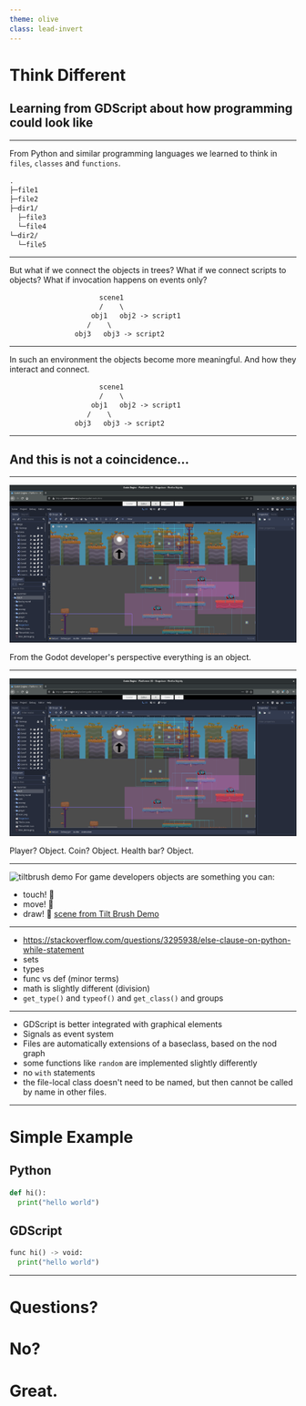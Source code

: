 ```yaml
---
theme: olive
class: lead-invert
---
```


<!-- _class: lead -->


# Think Different
## Learning from GDScript about how programming could look like

---

From Python and similar programming languages we learned to think in `files`,
`classes` and `functions`.

```
.
├─file1
├─file2
├─dir1/
  ├─file3
  └─file4
└─dir2/
  └─file5
```
---

But what if we connect the objects in trees?
What if we connect scripts to objects?
What if invocation happens on events only?

```
                      scene1
                      /    \
                    obj1   obj2 -> script1
                   /    \
                obj3   obj3 -> script2
```
---

In such an environment the objects become more meaningful.
And how they interact and connect.

```
                      scene1
                      /    \
                    obj1   obj2 -> script1
                   /    \
                obj3   obj3 -> script2
```

---

## And this is not a coincidence...

---

![godot example](./img/godot-example.png)

From the Godot developer's perspective everything is an object.

---

![godot example](./img/godot-example.png)

Player? Object. Coin? Object. Health bar? Object.

---

![tiltbrush demo](./img/vrpainting-tiltbrushdemo.gif)
For game developers objects are something you can:
 - touch! 🤝
 - move! 🏇
 - draw! 🎨 
[scene from Tilt Brush Demo](https://www.youtube.com/watch?v=LBJPIgNXUDI)

---

 * https://stackoverflow.com/questions/3295938/else-clause-on-python-while-statement
 * sets
 * types
 * func vs def (minor terms)
 * math is slightly different (division)
 * `get_type()` and `typeof()` and `get_class()` and groups

---

 * GDScript is better integrated with graphical elements
 * Signals as event system
 * Files are automatically extensions of a baseclass, based on the nod graph
 * some functions like `random` are implemented slightly differently
 * no `with` statements
 * the file-local class doesn't need to be named, but then cannot be called by name in other files.

---

# Simple Example
## Python

```python
def hi():
  print("hello world")
```

## GDScript

```python
func hi() -> void:
  print("hello world")
```
---

# Questions?
# No?
# Great.
